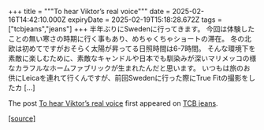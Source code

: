 +++
title = """To hear Viktor’s real voice"""
date = 2025-02-16T14:42:10.000Z
expiryDate = 2025-02-19T15:18:28.672Z
tags = ["tcbjeans","jeans"]
+++
半年ぶりにSwedenに行ってきます。 今回は体験したことの無い寒さの時期に行く事もあり、めちゃくちゃショートの滞在。 冬の北欧は初めてですがおそらく太陽が昇ってる日照時間は6-7時間。 そんな環境下を素敵に楽しむために、素敵なキャンドルや日本でも馴染みが深いマリメッコの様なカラフルなホームファブリックが生まれたんだと思います。 いつもは旅のお供にLeicaを連れて行くんですが、前回Swedenに行った際にTrue Fitの撮影をしたカ \[…\]

The post [To hear Viktor’s real voice](http://tcbjeans.com/2025/02/16/51284) first appeared on [TCB jeans](http://tcbjeans.com).

[[source]](http://tcbjeans.com/2025/02/16/51284)
